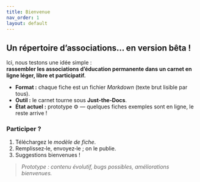 ```yaml
---
title: Bienvenue
nav_order: 1
layout: default
---
```


## Un répertoire d’associations… en version bêta !

Ici, nous testons une idée simple :  
**rassembler les associations d’éducation permanente dans un carnet en ligne léger, libre et participatif.**

- **Format :** chaque fiche est un fichier _Markdown_ (texte brut lisible par tous).  
- **Outil :** le carnet tourne sous **Just‑the‑Docs**.  
- **État actuel :** prototype ⚙️ — quelques fiches exemples sont en ligne, le reste arrive !

### Participer ?
1. Téléchargez le _modèle de fiche_.  
2. Remplissez‑le, envoyez‑le ; on le publie.  
3. Suggestions bienvenues !

> _Prototype : contenu évolutif, bugs possibles, améliorations bienvenues._
